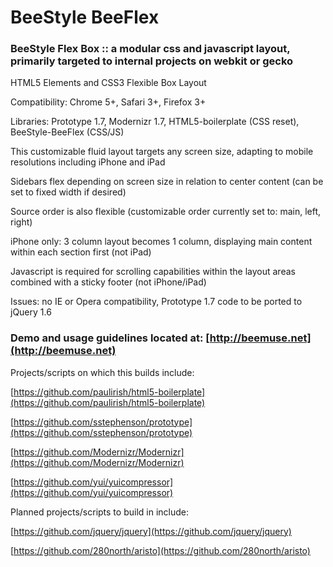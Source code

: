 BeeStyle BeeFlex
=========

### BeeStyle Flex Box :: a modular css and javascript layout, primarily targeted to internal projects on webkit or gecko

HTML5 Elements and CSS3 Flexible Box Layout

Compatibility: Chrome 5+, Safari 3+, Firefox 3+

Libraries: Prototype 1.7, Modernizr 1.7, HTML5-boilerplate (CSS reset), BeeStyle-BeeFlex (CSS/JS)

This customizable fluid layout targets any screen size, adapting to mobile resolutions including iPhone and iPad

Sidebars flex depending on screen size in relation to center content (can be set to fixed width if desired)

Source order is also flexible (customizable order currently set to: main, left, right)

iPhone only: 3 column layout becomes 1 column, displaying main content within each section first (not iPad)

Javascript is required for scrolling capabilities within the layout areas combined with a sticky footer (not iPhone/iPad)

Issues: no IE or Opera compatibility, Prototype 1.7 code to be ported to jQuery 1.6

### Demo and usage guidelines located at: [http://beemuse.net](http://beemuse.net)

Projects/scripts on which this builds include:

[https://github.com/paulirish/html5-boilerplate](https://github.com/paulirish/html5-boilerplate)

[https://github.com/sstephenson/prototype](https://github.com/sstephenson/prototype)

[https://github.com/Modernizr/Modernizr](https://github.com/Modernizr/Modernizr)

[https://github.com/yui/yuicompressor](https://github.com/yui/yuicompressor)

Planned projects/scripts to build in include:

[https://github.com/jquery/jquery](https://github.com/jquery/jquery)

[https://github.com/280north/aristo](https://github.com/280north/aristo)
